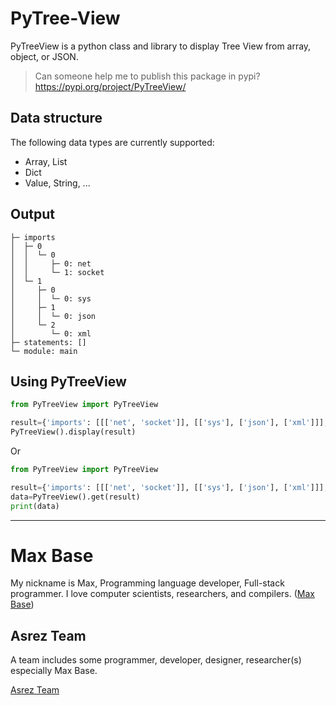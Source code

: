# PyTree-View

PyTreeView is a python class and library to display Tree View from array, object, or JSON.

> Can someone help me to publish this package in pypi? https://pypi.org/project/PyTreeView/

## Data structure

The following data types are currently supported:

- Array, List
- Dict
- Value, String, ...

## Output

```
├─ imports
│  ├─ 0
│  │  └─ 0
│  │     ├─ 0: net
│  │     └─ 1: socket
│  └─ 1
│     ├─ 0
│     │  └─ 0: sys
│     ├─ 1
│     │  └─ 0: json
│     └─ 2
│        └─ 0: xml
├─ statements: []
└─ module: main
```

## Using PyTreeView

```python
from PyTreeView import PyTreeView

result={'imports': [[['net', 'socket']], [['sys'], ['json'], ['xml']]], 'statements': [], 'module': 'main'}
PyTreeView().display(result)
```
Or
```python
from PyTreeView import PyTreeView

result={'imports': [[['net', 'socket']], [['sys'], ['json'], ['xml']]], 'statements': [], 'module': 'main'}
data=PyTreeView().get(result)
print(data)
```

---------

# Max Base

My nickname is Max, Programming language developer, Full-stack programmer. I love computer scientists, researchers, and compilers. ([Max Base](https://maxbase.org/))

## Asrez Team

A team includes some programmer, developer, designer, researcher(s) especially Max Base.

[Asrez Team](https://www.asrez.com/)

